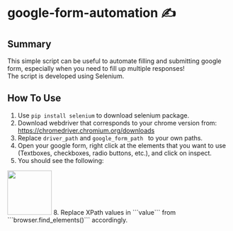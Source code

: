 # google-form-automation ✍️

## Summary
This simple script can be useful to automate filling and submitting google form, especially when you need to fill up multiple responses!  
The script is developed using Selenium.

## How To Use
1. Use ```pip install selenium``` to download selenium package.
2. Download webdriver that corresponds to your chrome version from: https://chromedriver.chromium.org/downloads
3. Replace ```driver_path``` and ```google_form_path ``` to your own paths.
4. Open your google form, right click at the  elements that you want to use (Textboxes, checkboxes, radio buttons, etc.), and click on inspect.
6. You should see the following:
<img src="[https://your-image-url.type](https://github.com/Jy158654/google-form-automation/assets/77066380/c7bc0e11-72bd-496b-aa27-511d8837ff01)" width="100" height="100">
8. Replace XPath values in ```value``` from ```browser.find_elements()``` accordingly.
